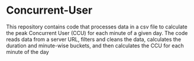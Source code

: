 # Concurrent-User
This repository contains code that processes data in a csv file to calculate the peak Concurrent User (CCU) for each minute of a given day. The code reads data from a server URL, filters and cleans the data, calculates the duration and minute-wise buckets, and then calculates the CCU for each minute of the day

